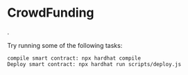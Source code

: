 # CrowdFunding

.

Try running some of the following tasks:

```shell
compile smart contract: npx hardhat compile
Deploy smart contract: npx hardhat run scripts/deploy.js
```

